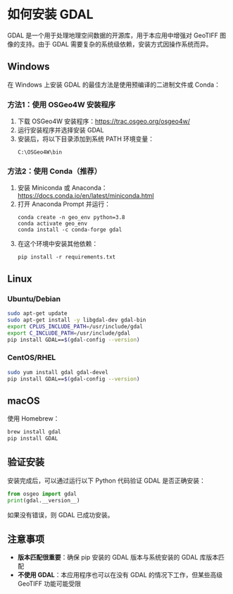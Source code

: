 # 如何安装 GDAL

GDAL 是一个用于处理地理空间数据的开源库，用于本应用中增强对 GeoTIFF 图像的支持。由于 GDAL 需要复杂的系统级依赖，安装方式因操作系统而异。

## Windows

在 Windows 上安装 GDAL 的最佳方法是使用预编译的二进制文件或 Conda：

### 方法1：使用 OSGeo4W 安装程序

1. 下载 OSGeo4W 安装程序：https://trac.osgeo.org/osgeo4w/
2. 运行安装程序并选择安装 GDAL
3. 安装后，将以下目录添加到系统 PATH 环境变量：
   ```
   C:\OSGeo4W\bin
   ```

### 方法2：使用 Conda（推荐）

1. 安装 Miniconda 或 Anaconda：https://docs.conda.io/en/latest/miniconda.html
2. 打开 Anaconda Prompt 并运行：
   ```
   conda create -n geo_env python=3.8
   conda activate geo_env
   conda install -c conda-forge gdal
   ```
3. 在这个环境中安装其他依赖：
   ```
   pip install -r requirements.txt
   ```

## Linux

### Ubuntu/Debian

```bash
sudo apt-get update
sudo apt-get install -y libgdal-dev gdal-bin
export CPLUS_INCLUDE_PATH=/usr/include/gdal
export C_INCLUDE_PATH=/usr/include/gdal
pip install GDAL==$(gdal-config --version)
```

### CentOS/RHEL

```bash
sudo yum install gdal gdal-devel
pip install GDAL==$(gdal-config --version)
```

## macOS

使用 Homebrew：

```bash
brew install gdal
pip install GDAL
```

## 验证安装

安装完成后，可以通过运行以下 Python 代码验证 GDAL 是否正确安装：

```python
from osgeo import gdal
print(gdal.__version__)
```

如果没有错误，则 GDAL 已成功安装。

## 注意事项

- **版本匹配很重要**：确保 pip 安装的 GDAL 版本与系统安装的 GDAL 库版本匹配
- **不使用 GDAL**：本应用程序也可以在没有 GDAL 的情况下工作，但某些高级 GeoTIFF 功能可能受限
